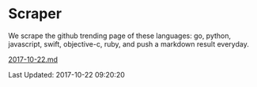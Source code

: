 # Scraper

We scrape the github trending page of these languages: go, python, javascript, swift, objective-c, ruby, and push a markdown result everyday.

[2017-10-22.md](https://github.com/henson/Scraper/blob/master/2017-10-22.md)

Last Updated: 2017-10-22 09:20:20